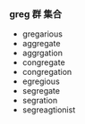 ### greg 群 集合

- gregarious
- aggregate
- aggrgation
- congregate
- congregation
- egregious
- segregate
- segration
- segreagtionist